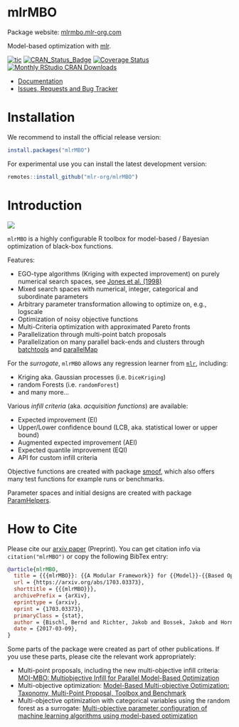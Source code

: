 
# mlrMBO

Package website: [mlrmbo.mlr-org.com](https://mlrmbo.mlr-org.com/)

Model-based optimization with [mlr](https://github.com/mlr-org/mlr/).

<!-- badges: start -->

[![tic](https://github.com/mlr-org/mlrMBO/workflows/tic/badge.svg?branch=master)](https://github.com/mlr-org/mlrMBO/actions)
[![CRAN\_Status\_Badge](https://www.r-pkg.org/badges/version/mlrMBO)](https://cran.r-project.org/package=mlrMBO)
[![Coverage
Status](https://img.shields.io/codecov/c/github/mlr-org/mlrMBO/master.svg)](https://codecov.io/github/mlr-org/mlrMBO?branch=master)
[![Monthly RStudio CRAN
Downloads](https://cranlogs.r-pkg.org/badges/mlrMBO)](https://CRAN.R-project.org/package=mlrMBO)
<!-- badges: end -->

  - [Documentation](https://mlrmbo.mlr-org.com/)
  - [Issues, Requests and Bug
    Tracker](https://github.com/mlr-org/mlrMBO/issues)

# Installation

We recommend to install the official release version:

``` r
install.packages("mlrMBO")
```

For experimental use you can install the latest development version:

``` r
remotes::install_github("mlr-org/mlrMBO")
```

# Introduction

![](https://i.imgur.com/LVFRVVl.gif)<!-- -->

`mlrMBO` is a highly configurable R toolbox for model-based / Bayesian
optimization of black-box functions.

Features:

  - EGO-type algorithms (Kriging with expected improvement) on purely
    numerical search spaces, see [Jones et
    al. (1998)](https://link.springer.com/article/10.1023/A:1008306431147)
  - Mixed search spaces with numerical, integer, categorical and
    subordinate parameters
  - Arbitrary parameter transformation allowing to optimize on, e.g.,
    logscale
  - Optimization of noisy objective functions
  - Multi-Criteria optimization with approximated Pareto fronts
  - Parallelization through multi-point batch proposals
  - Parallelization on many parallel back-ends and clusters through
    [batchtools](https://github.com/mllg/batchtools) and
    [parallelMap](https://github.com/mlr-org/parallelMap)

For the *surrogate*, `mlrMBO` allows any regression learner from
[`mlr`](https://github.com/mlr-org/mlr), including:

  - Kriging aka. Gaussian processes (i.e. `DiceKriging`)
  - random Forests (i.e. `randomForest`)
  - and many more…

Various *infill criteria* (aka. *acquisition functions*) are available:

  - Expected improvement (EI)
  - Upper/Lower confidence bound (LCB, aka. statistical lower or upper
    bound)
  - Augmented expected improvement (AEI)
  - Expected quantile improvement (EQI)
  - API for custom infill criteria

Objective functions are created with package
[smoof](https://github.com/jakobbossek/smoof), which also offers many
test functions for example runs or benchmarks.

Parameter spaces and initial designs are created with package
[ParamHelpers](https://github.com/mlr-org/ParamHelpers).

# How to Cite

Please cite our [arxiv paper](https://arxiv.org/abs/1703.03373)
(Preprint). You can get citation info via `citation("mlrMBO")` or copy
the following BibTex entry:

``` bibtex
@article{mlrMBO,
  title = {{{mlrMBO}}: {{A Modular Framework}} for {{Model}}-{{Based Optimization}} of {{Expensive Black}}-{{Box Functions}}},
  url = {https://arxiv.org/abs/1703.03373},
  shorttitle = {{{mlrMBO}}},
  archivePrefix = {arXiv},
  eprinttype = {arxiv},
  eprint = {1703.03373},
  primaryClass = {stat},
  author = {Bischl, Bernd and Richter, Jakob and Bossek, Jakob and Horn, Daniel and Thomas, Janek and Lang, Michel},
  date = {2017-03-09},
}
```

Some parts of the package were created as part of other publications. If
you use these parts, please cite the relevant work appropriately:

  - Multi-point proposals, including the new multi-objective infill
    criteria: [MOI-MBO: Multiobjective Infill for Parallel Model-Based
    Optimization](https://doi.org/10.1007/978-3-319-09584-4_17)
  - Multi-objective optimization: [Model-Based Multi-objective
    Optimization: Taxonomy, Multi-Point Proposal, Toolbox and
    Benchmark](https://doi.org/10.1007/978-3-319-15934-8_5)
  - Multi-objective optimization with categorical variables using the
    random forest as a surrogate: [Multi-objective parameter
    configuration of machine learning algorithms using model-based
    optimization](https://doi.org/10.1109/SSCI.2016.7850221)
